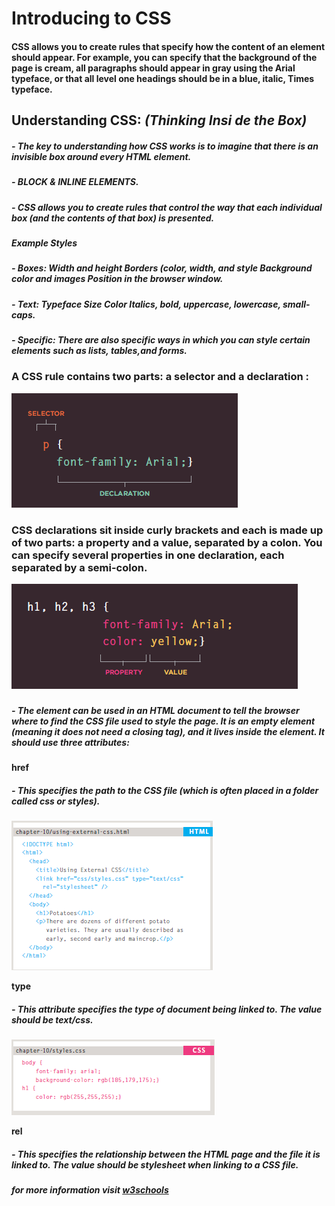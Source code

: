 
# Introducing to CSS


#### CSS allows you to create rules that specify how the content of an element should appear. For example, you can specify that the background of the page is cream, all paragraphs should appear in gray using the Arial typeface, or that all level one headings should be in a blue, italic, Times typeface.

## Understanding CSS: *(Thinking Insi de the Box)*

##### - The key to understanding how CSS works is to imagine that there is an invisible box around every HTML element.
##### - BLOCK & INLINE ELEMENTS.
##### - CSS allows you to create rules that control the way that each individual box (and the contents of that box) is presented.
##### *Example Styles*

##### - Boxes: Width and height Borders (color, width, and style Background color and images Position in the browser window.
##### - Text: Typeface Size Color Italics, bold, uppercase, lowercase, small-caps.
##### - Specific: There are also specific ways in which you can style certain elements such as lists, tables,and forms. 

### A CSS rule contains two parts: a selector and a declaration :

![CSS rule](selector.PNG)

### CSS declarations sit inside curly brackets and each is made up of two parts: a property and a value, separated by a colon. You can specify several properties in one declaration, each separated by a semi-colon.

![property & value](proper.PNG)

### <link> 

##### - The <link> element can be used in an HTML document to tell the browser where to find the CSS file used to style the page. It is an empty element (meaning it does not need a closing tag), and it lives inside the <head> element. It should use three attributes:

**href**

##### - This specifies the path to the CSS file (which is often placed in a folder called css or styles).

![href](href.PNG)

**type**

##### - This attribute specifies the type of document being linked to. The value should be text/css.

![type](background.PNG)

**rel**

##### - This specifies the relationship between the HTML page and the file it is linked to. The value should be stylesheet when linking to a CSS file.



##### for more information visit [w3schools](https://www.w3schools.com/html/html_css.asp)